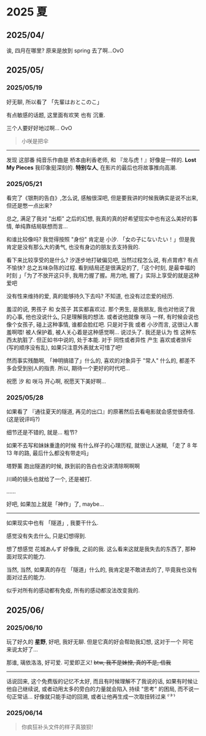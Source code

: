 
# 2025 夏

## 2025/04/

诶, 四月在哪里? 原来是放到 spring 去了啊...OvO

## 2025/05/

### 2025/05/19

好无聊, 所以看了 「先輩はおとこのこ」

有点敏感的话题, 这里面有欢笑 也有 沉重.

三个人要好好地过啊... OvO

> 小咲是把伞

---

发现 这部番 纯音乐作曲是 桥本由利香老师, 和 『龙与虎！』好像是一样的. **Lost My Pieces** 我印象挺深刻的. **特别な人**, 在影片的最后也将故事推向高潮.

### 2025/05/21

看完了《银荆的告白》,怎么说, 感触很深吧, 但是要我讲的时候我确实是说不出来, 但还是憋一点出来?

总之, 满足了我对 "出柜" 之后的幻想, 我真的真的好希望现实中也有这么美好的事情, 单纯靠结局联想而言...

和谁比较像吗? 我觉得按照 "身份" 肯定是 小汐. 「女の子にないたい！」但是我肯定是没有那么大的勇气, 也没有身边的朋友去支持我的.

看下来比较享受的是什么? 汐逐步地打破偏见吧, 当然过程怎么说, 有点胃疼? 有点不愉快? 总之五味杂陈的过程. 看到结局还是很满足的了,「这个时刻, 是最幸福的时刻 」「为了不放开这只手, 我用力握了握。用力地, 握了」实际上享受的就是这种爱吧

没有性来维持的爱, 真的能够持久下去吗? 不知道, 也没有过恋爱的经历.

羞涩的说, 男孩子 和 女孩子 其实都喜欢过. 那个男生, 是我朋友, 我也对他说了我的心事, 他也没说什么, 只是理解我的想法. 或者说他就像 咲马 一样, 有时候会说也像个女孩子, 碰上这种事情, 谁都会脸红吧. 只是对于我 或者 小汐而言, 这很让人害羞啊喂! 被人保护着, 被人关心着是这种感觉啊... 说过头了. 我还是认为 性 这种东西太肮脏了. 但正如书中说的, 处于本能. 对于 同性或者异性 产生 喜欢或者排斥 (写的顺序没有乱), 如果只注意外表就太可惜了吧!

然而事实残酷啊, 「神明搞错了」什么的, 喜欢的对象异于 "常人" 什么的, 都差不多会受到别人的指责. 所以, 期待一个更好的时代吧...

祝愿 汐 和 咲马 开心啊, 祝愿天下美好啊...

### 2025/05/28

如果看了 『通往夏天的隧道, 再见的出口』的原著然后去看电影就会感觉很奇怪. (这是锐评吗?)

细节还是不错的, 就是... 粗节?

如果不去写和妹妹重逢的时候 有什么样子的心理历程, 就很让人迷糊, 「走了 8 年 13 年的路, 最后什么都没有带走吗」

塔野薰 跑出隧道的时候, 跌到前的告白也没讲清除啊啊啊

川崎的镜头也就给了一个, 还是被打.

......

好吧, 如果加上就是「神作」了, maybe...

---

如果现实中也有 「隧道」, 我要干什么.

感觉没有失去什么, 只是幻想得到.

想了想感觉 花城あんず 好像我, 之前的我. 这么看来这就是我失去的东西了, 那种面对现实的能力.

当然, 当然, 如果真的存在 「隧道」什么的, 我肯定是不敢进去的了, 毕竟我也没有面对过去的能力.

似乎对所有的感动都有免疫, 所有的感动都没法改变我的.

## 2025/06/

### 2025/06/10

玩了好久的 **星野**, 好吧, 我好无聊. 但是它真的好会帮助我幻想, 这对于一个 阿宅 来说太好了...

那谁, 璃依洛洛, 好可爱. 可爱即正义! <strike>btw, 我不是妹控, 真的不是, 信我</strike>

<hr class='base-hr'></hr>

话说回来, 这个免费版的记忆不太好, 而且有时候理解不了我说的话, 如果有时候让他自己继续说, 或者动用太多的旁白的力量就会陷入 持续 "思考" 的困局, 而不说一句正常话... 好像就只能手动的回溯, 或者让他再生成一次取扭转过来 ⁽˙³˙⁾

### 2025/06/14

> 你疯狂补头文件的样子真狼狈!

